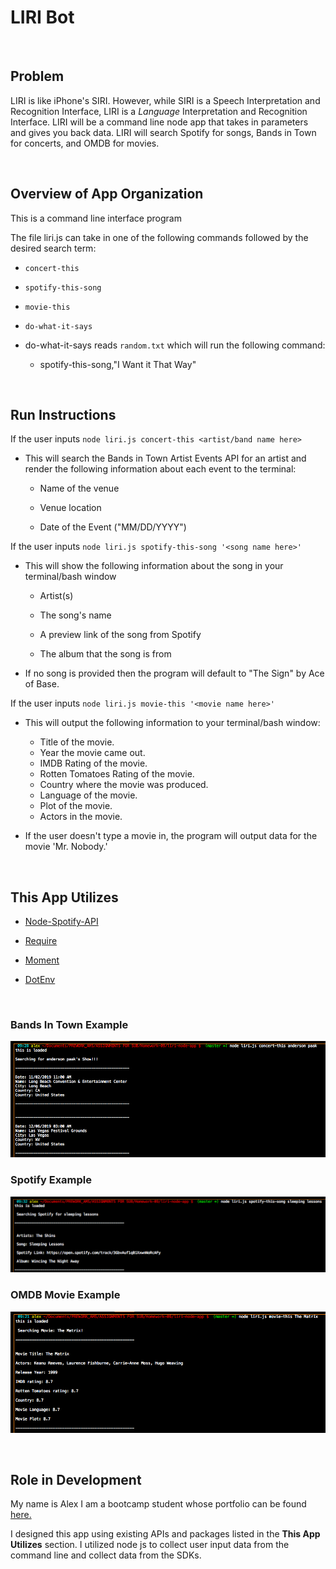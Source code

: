 # LIRI Bot
<br>

## Problem

LIRI is like iPhone's SIRI. However, while SIRI is a Speech Interpretation and Recognition Interface, LIRI is a _Language_ Interpretation and Recognition Interface. LIRI will be a command line node app that takes in parameters and gives you back data.
LIRI will search Spotify for songs, Bands in Town for concerts, and OMDB for movies.


<br>

## Overview of App Organization

This is a command line interface program


The file liri.js can take in one of the following commands followed by the desired search term:

   * `concert-this`

   * `spotify-this-song`

   * `movie-this`

   * `do-what-it-says`

   * do-what-it-says reads `random.txt` which will run the following command:

     * spotify-this-song,"I Want it That Way"




<br>

## Run Instructions

If the user inputs `node liri.js concert-this <artist/band name here>`

   * This will search the Bands in Town Artist Events API for an artist and render the following information about each event to the terminal:

     * Name of the venue

     * Venue location

     * Date of the Event ("MM/DD/YYYY")


If the user inputs `node liri.js spotify-this-song '<song name here>'`

   * This will show the following information about the song in your terminal/bash window

     * Artist(s)

     * The song's name

     * A preview link of the song from Spotify

     * The album that the song is from

   * If no song is provided then the program will default to "The Sign" by Ace of Base.


If the user inputs `node liri.js movie-this '<movie name here>'`

   * This will output the following information to your terminal/bash window:

       * Title of the movie.
       * Year the movie came out.
       * IMDB Rating of the movie.
       * Rotten Tomatoes Rating of the movie.
       * Country where the movie was produced.
       * Language of the movie.
       * Plot of the movie.
       * Actors in the movie.

   * If the user doesn't type a movie in, the program will output data for the movie 'Mr. Nobody.'

<br>

## This App Utilizes

   * [Node-Spotify-API](https://www.npmjs.com/package/node-spotify-api)

   * [Require](https://www.npmjs.com/package/require)

   * [Moment](https://www.npmjs.com/package/moment)

   * [DotEnv](https://www.npmjs.com/package/dotenv)

<br>

### Bands In Town Example
![Bands In Town](images/BandsInTown.png)

### Spotify Example
![Spotify](images/Spotify.png)


### OMDB Movie Example
![OMDB](images/OMDB.png)

<br>

## Role in Development

My name is Alex I am a bootcamp student whose portfolio can be found
[here.]( https://alexsamalot19.github.io/Samalot-Alexander-Portfolio/)

I designed this app using existing APIs and packages listed in the **This App Utilizes** section. I utilized node js to collect user input data from the command line and collect data from the SDKs. 
